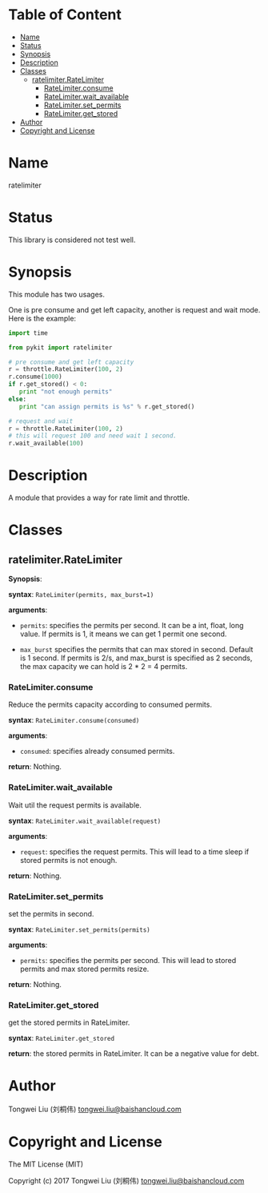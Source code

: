 <!-- START doctoc generated TOC please keep comment here to allow auto update -->
<!-- DON'T EDIT THIS SECTION, INSTEAD RE-RUN doctoc TO UPDATE -->
#   Table of Content

- [Name](#name)
- [Status](#status)
- [Synopsis](#synopsis)
- [Description](#description)
- [Classes](#classes)
  - [ratelimiter.RateLimiter](#ratelimiterratelimiter)
    - [RateLimiter.consume](#ratelimiterconsume)
    - [RateLimiter.wait_available](#ratelimiterwait_available)
    - [RateLimiter.set_permits](#ratelimiterset_permits)
    - [RateLimiter.get_stored](#ratelimiterget_stored)
- [Author](#author)
- [Copyright and License](#copyright-and-license)

<!-- END doctoc generated TOC please keep comment here to allow auto update -->

#   Name

ratelimiter

#   Status

This library is considered not test well.

#   Synopsis
This module has two usages.

One is pre consume and get left capacity, another is request and wait mode.
Here is the example:

```python
import time

from pykit import ratelimiter

# pre consume and get left capacity
r = throttle.RateLimiter(100, 2)
r.consume(1000)
if r.get_stored() < 0:
   print "not enough permits"
else:
   print "can assign permits is %s" % r.get_stored()

# request and wait
r = throttle.RateLimiter(100, 2)
# this will request 100 and need wait 1 second.
r.wait_available(100)
```

#   Description

A module that provides a way for rate limit and throttle.


# Classes

## ratelimiter.RateLimiter

**Synopsis**:

**syntax**:
`RateLimiter(permits, max_burst=1)`

**arguments**:

-   `permits`:
    specifies the permits per second.
    It can be a int, float, long value.
    If permits is 1, it means we can get 1 permit one second.

-   `max_burst`
    specifies the permits that can max stored in second.
    Default is 1 second.
    If permits is 2/s, and max_burst is specified as 2 seconds,
    the max capacity we can hold is 2 * 2 = 4 permits.

### RateLimiter.consume
Reduce the permits capacity according to consumed permits.

**syntax**:
`RateLimiter.consume(consumed)`

**arguments**:

-   `consumed`:
    specifies already consumed permits.

**return**:
Nothing.

### RateLimiter.wait_available
Wait util the request permits is available.

**syntax**:
`RateLimiter.wait_available(request)`

**arguments**:

-   `request`:
    specifies the request permits.
    This will lead to a time sleep if stored permits is not enough.

**return**:
Nothing.

### RateLimiter.set_permits
set the permits in second.

**syntax**:
`RateLimiter.set_permits(permits)`

**arguments**:

-   `permits`:
    specifies the permits per second.
    This will lead to stored permits and max stored permits resize.

**return**:
Nothing.

### RateLimiter.get_stored
get the stored permits in RateLimiter.

**syntax**:
`RateLimiter.get_stored`

**return**:
the stored permits in RateLimiter.
It can be a negative value for debt.

#   Author

Tongwei Liu (刘桐伟) <tongwei.liu@baishancloud.com>

#   Copyright and License

The MIT License (MIT)

Copyright (c) 2017 Tongwei Liu (刘桐伟) <tongwei.liu@baishancloud.com>
